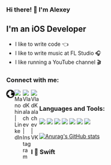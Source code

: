 ### Hi there! 👋  I'm Alexey

## I'm an iOS Developer

- I like to write code 👈
- I like to write music at FL Studio 🎧
- I like running a YouTube channel 🎬


### Connect with me:

[<img align="left" alt="Manohin" width="22px" src="https://raw.githubusercontent.com/iconic/open-iconic/master/svg/globe.svg" />][website]
[<img align="left" alt="Manohin | LinkedIn" width="22px" src="https://cdn.jsdelivr.net/npm/simple-icons@v3/icons/linkedin.svg" />][linkedin]
[<img align="left" alt="VladKalachev | Instagram" width="22px" src="https://cdn.jsdelivr.net/npm/simple-icons@v3/icons/instagram.svg" />][instagram]
[<img align="left" alt="VladKalachev | VK" width="22px" src="https://cdn.jsdelivr.net/npm/simple-icons@v3/icons/vk.svg" />][vk]

<br />

[website]: http://www.manohin.ru/
[linkedin]: https://www.linkedin.com/in/manohin//
[instagram]: https://www.instagram.com/amanohin/
[vk]: https://vk.com/manohin



### Languages and Tools:

<img src="https://img.shields.io/badge/Swift-white?style=for-the-badge&logo=Swift&logoColor=orange"/> <img src="https://img.shields.io/badge/Xcode-white?style=for-the-badge&logo=Xcode&logoColor=blue"/> <img src="https://img.shields.io/badge/SwiftUI-white?style=for-the-badge&logo=swift&logoColor=blue"/> <img src="https://img.shields.io/badge/JSON-white?style=for-the-badge&logo=JSON&logoColor=black"/> <img src="https://img.shields.io/badge/iOS-white?style=for-the-badge&logo=ios&logoColor=red"/> <img src="https://img.shields.io/badge/Git-white?style=for-the-badge&logo=git&logoColor=orange"/> <img src="https://img.shields.io/badge/CocoaPods-white?style=for-the-badge&logo=CocoaPods&logoColor=red"/>

####

[![Anurag's GitHub stats](https://github-readme-stats.vercel.app/api?username=manohin)](https://github.com/anuraghazra&show_icons=true/github-readme-stats)

### I 💙 Swift

